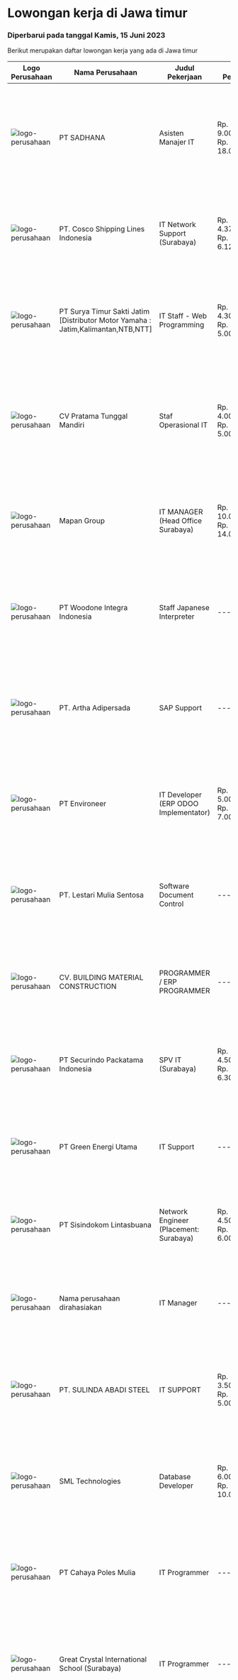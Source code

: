 
  # Lowongan kerja di Jawa timur

  ### Diperbarui pada tanggal Kamis, 15 Juni 2023

  Berikut merupakan daftar lowongan kerja yang ada di Jawa timur

  |Logo Perusahaan | Nama Perusahaan | Judul Pekerjaan | Gaji Pekerjaan | Lokasi | Deskripsi | Tanggal diunggah | Pranala |
  | -------------- | --------------- | --------------- | --------- | --------- | -------------- | ------- | ----------- |
  |![logo-perusahaan](https://image-service-cdn.seek.com.au/2b1f030328b76ca2fa65d60c9977cfb5f08d7e6b/ee4dce1061f3f616224767ad58cb2fc751b8d2dc)|PT SADHANA|Asisten Manajer IT|Rp. 9.000.000-Rp. 18.000.000|Pasuruan|* Mampu melakukan analisa dan menterjemahkan bisnis proses dalam alur program* Mempunyai kemampuan manajemen untuk memberikan bimbingan, pengawasan,...|Kamis, 15 Juni 2023|https://www.jobstreet.co.id/id/job/asisten-manajer-it-4372936?token=0~635cc91e-f36d-4f81-b4df-42a91f9a185e&sectionRank=1&jobId=jobstreet-id-job-4372936|
|![logo-perusahaan](https://image-service-cdn.seek.com.au/8de3a095faf67a2bce71e8b1377f1be1060f04d9/ee4dce1061f3f616224767ad58cb2fc751b8d2dc)|PT. Cosco Shipping Lines Indonesia|IT Network Support (Surabaya)|Rp. 4.375.479-Rp. 6.125.671|Surabaya|Requirements: Diploma or Bachelor Degree from reputable university (GPA minimum 3.00) Having experience relevant to this role will be advantage...|Selasa, 13 Juni 2023|https://www.jobstreet.co.id/id/job/it-network-support-surabaya-4370826?token=0~635cc91e-f36d-4f81-b4df-42a91f9a185e&sectionRank=2&jobId=jobstreet-id-job-4370826|
|![logo-perusahaan](https://image-service-cdn.seek.com.au/516b9342ad147f68388719a6e25937b33079d494/ee4dce1061f3f616224767ad58cb2fc751b8d2dc)|PT Surya Timur Sakti Jatim [Distributor Motor Yamaha : Jatim,Kalimantan,NTB,NTT]|IT Staff - Web Programming|Rp. 4.300.000-Rp. 5.000.000|Surabaya|Kualifikasi : Usia Minimal 23 Tahun Maks. 30 Tahun Pendidikan Minimal S1 Teknik Informatika/Ilmu Komputer Pengalaman Minimal 1 Tahun Menguasai...|Rabu, 14 Juni 2023|https://www.jobstreet.co.id/id/job/it-staff-web-programming-4371174?token=0~635cc91e-f36d-4f81-b4df-42a91f9a185e&sectionRank=3&jobId=jobstreet-id-job-4371174|
|![logo-perusahaan](https://image-service-cdn.seek.com.au/bef0732e1d56fc34897c0de83d3f3726d5deec35/ee4dce1061f3f616224767ad58cb2fc751b8d2dc)|CV Pratama Tunggal Mandiri|Staf Operasional IT|Rp. 4.000.000-Rp. 5.000.000|Jawa Timur|Dibutuhkan Staf Operasional ITHARAP MENGISI KEAHLIAN WAKTU MELAMAR DI JOBSTREET PADA LEMBAR PERKENALAN (CONTOH: KEAHLIAN WEB PROGRAMMING, HARDWARE...|Senin, 12 Juni 2023|https://www.jobstreet.co.id/id/job/staf-operasional-it-4368438?token=0~635cc91e-f36d-4f81-b4df-42a91f9a185e&sectionRank=4&jobId=jobstreet-id-job-4368438|
|![logo-perusahaan](https://image-service-cdn.seek.com.au/470a7d61d5a3399f6ba34f865cbcf7a9dc2e3fc5/ee4dce1061f3f616224767ad58cb2fc751b8d2dc)|Mapan Group|IT MANAGER (Head Office Surabaya)|Rp. 10.000.000-Rp. 14.000.000|Surabaya|Deskripsi Pekerjaan: Merencanakan strategi implementasi atas kebijakan perusahaan Memastikan semua sistem IT dapat berjalan dengan lancar Memonitor...|Selasa, 13 Juni 2023|https://www.jobstreet.co.id/id/job/it-manager-head-office-surabaya-4370550?token=0~635cc91e-f36d-4f81-b4df-42a91f9a185e&sectionRank=5&jobId=jobstreet-id-job-4370550|
|![logo-perusahaan](https://image-service-cdn.seek.com.au/71c3467d774d6e6b49598bc17224040e40898724/ee4dce1061f3f616224767ad58cb2fc751b8d2dc)|PT Woodone Integra Indonesia|Staff Japanese Interpreter|---|Sidoarjo|Kualifikasi : Pendidikan D3/S1 Jurusan Sastra/ Bahasa Jepang Memiliki sertifikat JLPT Min N2 Mengetahui kosakata tentang IT atau bahasa pemrogaman...|Rabu, 14 Juni 2023|https://www.jobstreet.co.id/id/job/staff-japanese-interpreter-4353029?token=0~635cc91e-f36d-4f81-b4df-42a91f9a185e&sectionRank=6&jobId=jobstreet-id-job-4353029|
|![logo-perusahaan](https://image-service-cdn.seek.com.au/79f4dc8cf28ba9e26902992e618fd87ebf0393ac/ee4dce1061f3f616224767ad58cb2fc751b8d2dc)|PT. Artha Adipersada|SAP Support|---|Surabaya|KRITERIA : Pendidikan Minimal D3/S1 jurusan Teknologi dan Komputer Usia 25 - 35 Tahun Pengalaman minimal 1 tahun dalam bidang programming, terutama...|Rabu, 14 Juni 2023|https://www.jobstreet.co.id/id/job/sap-support-4372529?token=0~635cc91e-f36d-4f81-b4df-42a91f9a185e&sectionRank=7&jobId=jobstreet-id-job-4372529|
|![logo-perusahaan](https://image-service-cdn.seek.com.au/cbfef0183468aa8fde4f51a317c7ebb4c215fe70/ee4dce1061f3f616224767ad58cb2fc751b8d2dc)|PT Environeer|IT Developer (ERP ODOO Implementator)|Rp. 5.000.000-Rp. 7.000.000|Surabaya|Kualifikasi: Menguasai bahasa pemrograman Odoo (ERP), Python, PostgreSQL, XML, PHP, MySQL, Javascript dan HTML Memahami dan mempraktikkan Pemrograman...|Rabu, 14 Juni 2023|https://www.jobstreet.co.id/id/job/it-developer-erp-odoo-implementator-4359617?token=0~635cc91e-f36d-4f81-b4df-42a91f9a185e&sectionRank=8&jobId=jobstreet-id-job-4359617|
|![logo-perusahaan](https://image-service-cdn.seek.com.au/6340810020c6ac51e62e122dc7bf15342d58b15c/ee4dce1061f3f616224767ad58cb2fc751b8d2dc)|PT. Lestari Mulia Sentosa|Software Document Control|---|Sidoarjo|- Dokumentasi dan pelacakan permasalahan serta ketidaksesuaian padasoftware yang dikembangkan- Pembaruan dan pengimplementasian pengujian software...|Rabu, 14 Juni 2023|https://www.jobstreet.co.id/id/job/software-document-control-4372207?token=0~635cc91e-f36d-4f81-b4df-42a91f9a185e&sectionRank=9&jobId=jobstreet-id-job-4372207|
|![logo-perusahaan](https://image-service-cdn.seek.com.au/6520f5574ffa99bafbd35a8df6ed80dafa2463d9/ee4dce1061f3f616224767ad58cb2fc751b8d2dc)|CV. BUILDING MATERIAL CONSTRUCTION|PROGRAMMER / ERP PROGRAMMER|---|Surabaya|PERSYARATAN : Minimal S1 Teknik Informatika / Sistem Informasi atau yang setara Minimal memiliki pengalaman kerja 2-3 tahun di bidang terkait Bersedia...|Selasa, 13 Juni 2023|https://www.jobstreet.co.id/id/job/programmer-erp-programmer-4367863?token=0~635cc91e-f36d-4f81-b4df-42a91f9a185e&sectionRank=10&jobId=jobstreet-id-job-4367863|
|![logo-perusahaan](https://image-service-cdn.seek.com.au/54fe228d7d33dc3b6dc57f2cafea735c684846df/ee4dce1061f3f616224767ad58cb2fc751b8d2dc)|PT Securindo Packatama Indonesia|SPV IT (Surabaya)|Rp. 4.500.000-Rp. 6.300.000|Jakarta Pusat|Tugas Pekerjaan : Survey ke lokasi-lokasi utk kebutuhan jaringan kabel data dan komputerisasi Membuat, mengajukan topologi network dan kebutuhan...|Selasa, 13 Juni 2023|https://www.jobstreet.co.id/id/job/spv-it-surabaya-4370340?token=0~635cc91e-f36d-4f81-b4df-42a91f9a185e&sectionRank=11&jobId=jobstreet-id-job-4370340|
|![logo-perusahaan](https://image-service-cdn.seek.com.au/bc86b8aa0eabea1a536c73183b2fbd0dfc7e647b/ee4dce1061f3f616224767ad58cb2fc751b8d2dc)|PT Green Energi Utama|IT Support|---|Malang|Odoo Developer will be responsible for Odoo customizations and will work closely with Business Analyst to develop Odoo customization according to...|Senin, 12 Juni 2023|https://www.jobstreet.co.id/id/job/it-support-4368058?token=0~635cc91e-f36d-4f81-b4df-42a91f9a185e&sectionRank=12&jobId=jobstreet-id-job-4368058|
|![logo-perusahaan](https://image-service-cdn.seek.com.au/0c0f5a8eba28e76548451d3f79868e8a1ac80d4c/ee4dce1061f3f616224767ad58cb2fc751b8d2dc)|PT Sisindokom Lintasbuana|Network Engineer (Placement: Surabaya)|Rp. 4.500.000-Rp. 6.000.000|Surabaya|As a Network Engineer, you will perform in Perform Install, Move, Add, Change IT devices in HCML sites. The role of this position is to troubleshoot...|Rabu, 14 Juni 2023|https://www.jobstreet.co.id/id/job/network-engineer-placement%3A-surabaya-4371485?token=0~635cc91e-f36d-4f81-b4df-42a91f9a185e&sectionRank=13&jobId=jobstreet-id-job-4371485|
|![logo-perusahaan](https://i.ibb.co/sqvTCh9/112815900-stock-vector-no-image-available-icon-flat-vector.webp)|Nama perusahaan dirahasiakan|IT Manager|---|Pasuruan|Memimpin proyek IT, termasuk desain dan penerapan sistem yang baru Memantau kinerja sistem teknologi informasi untuk menentukan tingkat produktivitas,...|Senin, 12 Juni 2023|https://www.jobstreet.co.id/id/job/it-manager-4367583?token=0~635cc91e-f36d-4f81-b4df-42a91f9a185e&sectionRank=14&jobId=jobstreet-id-job-4367583|
|![logo-perusahaan](https://image-service-cdn.seek.com.au/00f89ab843a6ed4d0661d70e9326f66c9092ec6d/ee4dce1061f3f616224767ad58cb2fc751b8d2dc)|PT. SULINDA ABADI STEEL|IT SUPPORT|Rp. 3.500.000-Rp. 5.000.000|Surabaya|Deskripsi PekerjaanKualifikasi: Jujur, mau kerja keras dan siap untuk keliling di lapangan Usia di bawah 35 Tahun Berpengalaman di bidang IT Menguasai...|Sabtu, 10 Juni 2023|https://www.jobstreet.co.id/id/job/it-support-4366875?token=0~635cc91e-f36d-4f81-b4df-42a91f9a185e&sectionRank=15&jobId=jobstreet-id-job-4366875|
|![logo-perusahaan](https://image-service-cdn.seek.com.au/349ec9029db4ca9596b979730b8e7414d6d13a37/ee4dce1061f3f616224767ad58cb2fc751b8d2dc)|SML Technologies|Database Developer|Rp. 6.000.000-Rp. 10.000.000|Surabaya|Requirements: Diploma/Sarjana Teknik Komputer/Ilmu Komputer/Teknologi Informasi atau setara. Setidaknya 2 Tahun pengalaman kerja sebagai Database...|Rabu, 14 Juni 2023|https://www.jobstreet.co.id/id/job/database-developer-4372198?token=0~635cc91e-f36d-4f81-b4df-42a91f9a185e&sectionRank=16&jobId=jobstreet-id-job-4372198|
|![logo-perusahaan](https://image-service-cdn.seek.com.au/c52cbd2e393341afa22a500935bdf95736856524/ee4dce1061f3f616224767ad58cb2fc751b8d2dc)|PT Cahaya Poles Mulia|IT Programmer|---|Surabaya|Apakah anda berpengalaman sebagai IT PROGRAMMER ?Berpengalaman dalam membuat program/aplikasi dalam mendukung kemajuan digitalisasi Perusahaan...|Senin, 12 Juni 2023|https://www.jobstreet.co.id/id/job/it-programmer-4357411?token=0~635cc91e-f36d-4f81-b4df-42a91f9a185e&sectionRank=17&jobId=jobstreet-id-job-4357411|
|![logo-perusahaan](https://image-service-cdn.seek.com.au/d60234774a9c312fc4e0f33c9f715dc0d4888df4/ee4dce1061f3f616224767ad58cb2fc751b8d2dc)|Great Crystal International School (Surabaya)|IT Programmer|---|Surabaya|IT Programmer Usia maksimal 30 tahun Pendidikan minimal S1 Teknik Informatika (IPK: 3.00) Berpengalaman minimal 1-2 tahun di bidang yang sama. Mahir...|Selasa, 13 Juni 2023|https://www.jobstreet.co.id/id/job/it-programmer-4369406?token=0~635cc91e-f36d-4f81-b4df-42a91f9a185e&sectionRank=18&jobId=jobstreet-id-job-4369406|
|![logo-perusahaan](https://image-service-cdn.seek.com.au/003218f21a71dddcc0517c182426e83bb7569493/ee4dce1061f3f616224767ad58cb2fc751b8d2dc)|PT. MITRA SEMEN ASIA|Revenue Assurance|---|Surabaya|Job Description : Monitoring daily payments for virtual product transactions using Robotic Process Automation (RPA) Monthly report analysis of virtual...|Rabu, 14 Juni 2023|https://www.jobstreet.co.id/id/job/revenue-assurance-4359037?token=0~635cc91e-f36d-4f81-b4df-42a91f9a185e&sectionRank=19&jobId=jobstreet-id-job-4359037|
|![logo-perusahaan](https://image-service-cdn.seek.com.au/c113245923b72d0b6276d27d4c7a88eea9ca2fea/ee4dce1061f3f616224767ad58cb2fc751b8d2dc)|Nurosoft Consulting (PT. Nuroho Software Consulting)|Odoo Business Analyst (Hybrid)|---|Surabaya|Responsibilities Analyze customer business processes, write specifications, and suggest solutions Implement the agreed solutions Write test cases and...|Rabu, 14 Juni 2023|https://www.jobstreet.co.id/id/job/odoo-business-analyst-hybrid-4371148?token=0~635cc91e-f36d-4f81-b4df-42a91f9a185e&sectionRank=20&jobId=jobstreet-id-job-4371148|
|![logo-perusahaan](https://image-service-cdn.seek.com.au/d2bb38936974629d777b018a5561810c0b290b07/ee4dce1061f3f616224767ad58cb2fc751b8d2dc)|PT Volarex Jaya Utama|Staff Web Development|Rp. 3.610.000-Rp. 6.551.000|Malang|Ketentuan : Usia 21-30 tahun Pendidikan minimal SMA Sederajat Memiliki pengalaman bekerja minimal 2 tahun Memiliki Notebook / Laptop Menguasai Bahasa...|Senin, 12 Juni 2023|https://www.jobstreet.co.id/id/job/staff-web-development-4369207?token=0~635cc91e-f36d-4f81-b4df-42a91f9a185e&sectionRank=21&jobId=jobstreet-id-job-4369207|
|![logo-perusahaan](https://image-service-cdn.seek.com.au/0efe7b041222e884f509fb5182f7b5eb63ee6383/ee4dce1061f3f616224767ad58cb2fc751b8d2dc)|PT RUTAN|Staff IT (Project Software)|---|Surabaya|Memperlajari dan memahami order kerja yang diterima secara efektif dan efisien. Berkomunikasi dengan user terkait kebutuhan komputasi yang akan...|Jumat, 09 Juni 2023|https://www.jobstreet.co.id/id/job/staff-it-project-software-4365529?token=0~635cc91e-f36d-4f81-b4df-42a91f9a185e&sectionRank=22&jobId=jobstreet-id-job-4365529|
|![logo-perusahaan](https://i.ibb.co/sqvTCh9/112815900-stock-vector-no-image-available-icon-flat-vector.webp)|Inti Solusi Indonesia|System Analyst|---|Surabaya|Kualifikasi : D3/S1 Jurusan Sistem Informasi / Teknik Informatika atau setara Minimal 2 tahun pengalaman sebagai system analyst Paham dengan Struktur...|Sabtu, 10 Juni 2023|https://www.jobstreet.co.id/id/job/system-analyst-4349148?token=0~635cc91e-f36d-4f81-b4df-42a91f9a185e&sectionRank=23&jobId=jobstreet-id-job-4349148|
|![logo-perusahaan](https://image-service-cdn.seek.com.au/81f99fd5b5c717f60e3eba00fe7ce9c269be7dbb/ee4dce1061f3f616224767ad58cb2fc751b8d2dc)|PT Wave Wahana Wisesa|Programmer|Rp. 4.000.000-Rp. 8.000.000|Surabaya|Programmer websiteLagi mencari programmer yang bisa memenuhi syarat-syarat dibawah ini:1. Semua gender (&lt;35 tahun), S1, jurusan terkait.2....|Minggu, 11 Juni 2023|https://www.jobstreet.co.id/id/job/programmer-4367263?token=0~635cc91e-f36d-4f81-b4df-42a91f9a185e&sectionRank=24&jobId=jobstreet-id-job-4367263|
|![logo-perusahaan](https://image-service-cdn.seek.com.au/1a1786b4d35245c0a570f7a6118793f8cb442201/ee4dce1061f3f616224767ad58cb2fc751b8d2dc)|PT Indonusa Solutama|Senior Technical Support|---|Surabaya|Qualifications : Min. SMK Teknik Komputer Jaringan Requirements : Experience with Client Devices (Desktop dan Laptop Computer Devices, Printers,...|Senin, 12 Juni 2023|https://www.jobstreet.co.id/id/job/senior-technical-support-4369015?token=0~635cc91e-f36d-4f81-b4df-42a91f9a185e&sectionRank=25&jobId=jobstreet-id-job-4369015|
|![logo-perusahaan](https://image-service-cdn.seek.com.au/7ff946919a920b07d54c81ee92737427aa971db5/ee4dce1061f3f616224767ad58cb2fc751b8d2dc)|Universitas Ciputra Surabaya|Programmer|---|Surabaya|Memiliki pengalaman menggunakan metode SDLC dalam pembuatan aplikasi web menggunakan PHP dengan framework Codelgniter, HTML5, CSS3, dan JQuery...|Minggu, 11 Juni 2023|https://www.jobstreet.co.id/id/job/programmer-4356447?token=0~635cc91e-f36d-4f81-b4df-42a91f9a185e&sectionRank=26&jobId=jobstreet-id-job-4356447|
|![logo-perusahaan](https://image-service-cdn.seek.com.au/f4ccb3c6c29b6a64ef7e0b54e72b5cd67e48f50c/ee4dce1061f3f616224767ad58cb2fc751b8d2dc)|Nurosoft Consulting (PT. Nuroho Software Consulting)|Senior Odoo Business Analyst (Hybrid)|---|Surabaya|Responsibliities Analyze customer business processes, write specifications, and suggest solutions. Implement the agreed solutions. Write test cases...|Rabu, 14 Juni 2023|https://www.jobstreet.co.id/id/job/senior-odoo-business-analyst-hybrid-4371150?token=0~635cc91e-f36d-4f81-b4df-42a91f9a185e&sectionRank=27&jobId=jobstreet-id-job-4371150|
|![logo-perusahaan](https://image-service-cdn.seek.com.au/1a1786b4d35245c0a570f7a6118793f8cb442201/ee4dce1061f3f616224767ad58cb2fc751b8d2dc)|PT Indonusa Solutama|Senior Engineer|---|Surabaya|Qualifications :  Min. D3/S1 Sistem Komputer, Teknik Informatika, Teknik Komputer Minimum age 26 years old Requirements : Expert on Linux based...|Senin, 12 Juni 2023|https://www.jobstreet.co.id/id/job/senior-engineer-4368969?token=0~635cc91e-f36d-4f81-b4df-42a91f9a185e&sectionRank=28&jobId=jobstreet-id-job-4368969|
|![logo-perusahaan](https://image-service-cdn.seek.com.au/5540e9b59290cebacfff7858722d5ede593231d9/ee4dce1061f3f616224767ad58cb2fc751b8d2dc)|PT. Salam Pacific Indonesia Lines|Software Engineer (Surabaya)|Rp. 4.500.000-Rp. 5.000.000|Surabaya|Job Description- Design and analyze web User interface- Develop and review of website template- Contributes to team effort by accomplishing related...|Senin, 12 Juni 2023|https://www.jobstreet.co.id/id/job/software-engineer-surabaya-4367517?token=0~635cc91e-f36d-4f81-b4df-42a91f9a185e&sectionRank=29&jobId=jobstreet-id-job-4367517|
|![logo-perusahaan](https://image-service-cdn.seek.com.au/12f1b40e31fecc82aa6fd87b4714f90138d74602/ee4dce1061f3f616224767ad58cb2fc751b8d2dc)|PT Pesta Pora Abadi|HRIS SUPERVISOR|---|Malang|Responsibile : Consulting with all HR departments head to determine HRIS needs Analyzing HRIS performance metrics and resolving application issues...|Sabtu, 10 Juni 2023|https://www.jobstreet.co.id/id/job/hris-supervisor-4367017?token=0~635cc91e-f36d-4f81-b4df-42a91f9a185e&sectionRank=30&jobId=jobstreet-id-job-4367017|


  [Kembali ke daftar lowongan kerja 🔙](../README.md#daftar-lowongan-kerja)
  